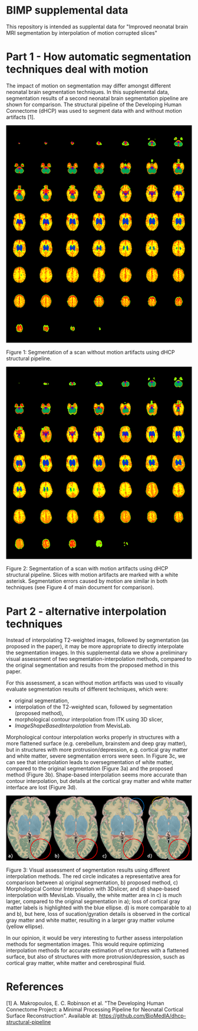 # BIMP supplemental data

This repository is intended as supplental data for "Improved neonatal brain MRI segmentation by interpolation of motion corrupted slices"

# Part 1 - How automatic segmentation techniques deal with motion
The impact of motion on segmentation may differ amongst different neonatal brain segmentation techniques. In this supplemental data, segmentation results of a second neonatal brain segmentation pipeline are shown for comparison. The structural pipeline of the Developing Human Connectome (dHCP) was used to segment data with and without motion artifacts [1].

![dHCPpipeline_nomotion](dHCPpipeline_nomotion.PNG)

Figure 1: Segmentation of a scan without motion artifacts using dHCP structural pipeline.

![dHCPpipeline_motion](dHCPpipeline_motion.PNG)

Figure 2: Segmentation of a scan with motion artifacts using dHCP structural pipeline. Slices with motion artifacts are marked with a white asterisk. Segmentation errors caused by motion are similar in both techniques (see Figure 4 of main document for comparison).

# Part 2 - alternative interpolation techniques
Instead of interpolating T2-weighted images, followed by segmentation (as proposed in the paper), it may be more appropriate to directly interpolate the segmentation images. In this supplemental data we show a preliminary visual assessment of two segmentation-interpolation methods, compared to the original segmentation and results from the proposed method in this paper. 

For this assessment, a scan without motion artifacts was used to visually evaluate segmentation results of different techniques, which were:
- original segmentation,
- interpolation of the T2-weighted scan, followed by segmentation (proposed method),
- morphological contour interpolation from ITK using 3D slicer,
- _ImageShapeBasedInterpolation_ from MevisLab.

Morphological contour interpolation works properly in structures with a more flattened surface (e.g. cerebellum, brainstem and deep gray matter), but in structures with more protrusion/depression, e.g. cortical gray matter and white matter, severe segmentation errors were seen. In Figure 3c, we can see that interpolation leads to oversegmentation of white matter, compared to the original segmentation (Figure 3a) and the proposed method (Figure 3b). Shape-based interpolation seems more accurate than contour interpolation, but details at the cortical gray matter and white matter interface are lost (Figure 3d).
  
![Segmentation Interpolation](SegmentationInterpolation.PNG)

Figure 3: Visual assessment of segmentation results using different interpolation methods. The red circle indicates a representative area for comparison between a) original segmentation, b) proposed method, c) Morphological Contour Interpolation with 3Dslicer, and d) shape-based interpolation with MevisLab. Visually, the white matter area in c) is much larger, compared to the original segmentation in a); loss of cortical gray matter labels is highlighted with the blue ellipse. d) is more comparable to a) and b), but here,  loss of sucation/gyration details is observed in the cortical gray matter and white matter, resulting in a larger gray matter volume (yellow ellipse).

In our opinion, it would be very interesting to further assess interpolation methods for segmentation images. This would require optimizing interpolation methods for accurate estimation of structures with a flattened surface, but also of structures with more protrusion/depression, susch as cortical gray matter, white matter and cerebrospinal fluid.

# References
[1] A. Makropoulos, E. C. Robinson et al. "The Developing Human Connectome Project: a Minimal Processing Pipeline for Neonatal Cortical Surface Reconstruction". Available at: https://github.com/BioMedIA/dhcp-structural-pipeline
